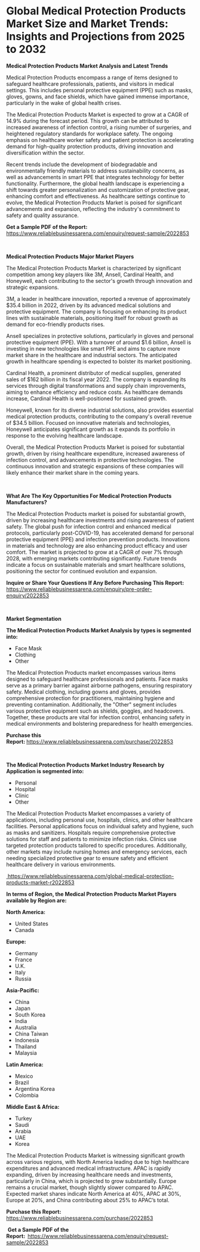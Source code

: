 <p><h1>Global Medical Protection Products Market Size and Market Trends: Insights and Projections from 2025 to 2032</h1></p><p><strong>Medical Protection Products Market Analysis and Latest Trends</strong></p>
<p><p>Medical Protection Products encompass a range of items designed to safeguard healthcare professionals, patients, and visitors in medical settings. This includes personal protective equipment (PPE) such as masks, gloves, gowns, and face shields, which have gained immense importance, particularly in the wake of global health crises.</p><p>The Medical Protection Products Market is expected to grow at a CAGR of 14.9% during the forecast period. This growth can be attributed to increased awareness of infection control, a rising number of surgeries, and heightened regulatory standards for workplace safety. The ongoing emphasis on healthcare worker safety and patient protection is accelerating demand for high-quality protection products, driving innovation and diversification within the sector.</p><p>Recent trends include the development of biodegradable and environmentally friendly materials to address sustainability concerns, as well as advancements in smart PPE that integrates technology for better functionality. Furthermore, the global health landscape is experiencing a shift towards greater personalization and customization of protective gear, enhancing comfort and effectiveness. As healthcare settings continue to evolve, the Medical Protection Products Market is poised for significant advancements and expansion, reflecting the industry's commitment to safety and quality assurance.</p></p>
<p><strong>Get a Sample PDF of the Report:&nbsp;</strong> <a href="https://www.reliablebusinessarena.com/enquiry/request-sample/2022853?utm_campaign=1420&utm_medium=2&utm_source=Github&utm_content=ia&utm_term=13042025&utm_id=medical-protection-products">https://www.reliablebusinessarena.com/enquiry/request-sample/2022853</a></p>
<p>&nbsp;</p>
<p><strong>Medical Protection Products Major Market Players</strong></p>
<p><p>The Medical Protection Products Market is characterized by significant competition among key players like 3M, Ansell, Cardinal Health, and Honeywell, each contributing to the sector's growth through innovation and strategic expansions. </p><p>3M, a leader in healthcare innovation, reported a revenue of approximately $35.4 billion in 2022, driven by its advanced medical solutions and protective equipment. The company is focusing on enhancing its product lines with sustainable materials, positioning itself for robust growth as demand for eco-friendly products rises.</p><p>Ansell specializes in protective solutions, particularly in gloves and personal protective equipment (PPE). With a turnover of around $1.6 billion, Ansell is investing in new technologies like smart PPE and aims to capture more market share in the healthcare and industrial sectors. The anticipated growth in healthcare spending is expected to bolster its market positioning.</p><p>Cardinal Health, a prominent distributor of medical supplies, generated sales of $162 billion in its fiscal year 2022. The company is expanding its services through digital transformations and supply chain improvements, aiming to enhance efficiency and reduce costs. As healthcare demands increase, Cardinal Health is well-positioned for sustained growth.</p><p>Honeywell, known for its diverse industrial solutions, also provides essential medical protection products, contributing to the company's overall revenue of $34.5 billion. Focused on innovative materials and technologies, Honeywell anticipates significant growth as it expands its portfolio in response to the evolving healthcare landscape.</p><p>Overall, the Medical Protection Products Market is poised for substantial growth, driven by rising healthcare expenditure, increased awareness of infection control, and advancements in protective technologies. The continuous innovation and strategic expansions of these companies will likely enhance their market share in the coming years.</p></p>
<p>&nbsp;</p>
<p><strong>What Are The Key Opportunities For Medical Protection Products Manufacturers?</strong></p>
<p><p>The Medical Protection Products market is poised for substantial growth, driven by increasing healthcare investments and rising awareness of patient safety. The global push for infection control and enhanced medical protocols, particularly post-COVID-19, has accelerated demand for personal protective equipment (PPE) and infection prevention products. Innovations in materials and technology are also enhancing product efficacy and user comfort. The market is projected to grow at a CAGR of over 7% through 2028, with emerging markets contributing significantly. Future trends indicate a focus on sustainable materials and smart healthcare solutions, positioning the sector for continued evolution and expansion.</p></p>
<p><strong>Inquire or Share Your Questions If Any Before Purchasing This Report:</strong> <a href="https://www.reliablebusinessarena.com/enquiry/pre-order-enquiry/2022853?utm_campaign=1420&utm_medium=2&utm_source=Github&utm_content=ia&utm_term=13042025&utm_id=medical-protection-products">https://www.reliablebusinessarena.com/enquiry/pre-order-enquiry/2022853</a></p>
<p>&nbsp;</p>
<p><strong>Market Segmentation</strong></p>
<p><strong>The Medical Protection Products Market Analysis by types is segmented into:</strong></p>
<p><ul><li>Face Mask</li><li>Clothing</li><li>Other</li></ul></p>
<p><p>The Medical Protection Products market encompasses various items designed to safeguard healthcare professionals and patients. Face masks serve as a primary barrier against airborne pathogens, ensuring respiratory safety. Medical clothing, including gowns and gloves, provides comprehensive protection for practitioners, maintaining hygiene and preventing contamination. Additionally, the "Other" segment includes various protective equipment such as shields, goggles, and headcovers. Together, these products are vital for infection control, enhancing safety in medical environments and bolstering preparedness for health emergencies.</p></p>
<p><strong>Purchase this Report:&nbsp;</strong><a href="https://www.reliablebusinessarena.com/purchase/2022853?utm_campaign=1420&utm_medium=2&utm_source=Github&utm_content=ia&utm_term=13042025&utm_id=medical-protection-products">https://www.reliablebusinessarena.com/purchase/2022853</a></p>
<p>&nbsp;</p>
<p><strong>The Medical Protection Products Market Industry Research by Application is segmented into:</strong></p>
<p><ul><li>Personal</li><li>Hospital</li><li>Clinic</li><li>Other</li></ul></p>
<p><p>The Medical Protection Products Market encompasses a variety of applications, including personal use, hospitals, clinics, and other healthcare facilities. Personal applications focus on individual safety and hygiene, such as masks and sanitizers. Hospitals require comprehensive protective solutions for staff and patients to minimize infection risks. Clinics use targeted protection products tailored to specific procedures. Additionally, other markets may include nursing homes and emergency services, each needing specialized protective gear to ensure safety and efficient healthcare delivery in various environments.</p></p>
<p><a href="https://www.reliablebusinessarena.com/global-medical-protection-products-market-r2022853?utm_campaign=1420&utm_medium=2&utm_source=Github&utm_content=ia&utm_term=13042025&utm_id=medical-protection-products">&nbsp;https://www.reliablebusinessarena.com/global-medical-protection-products-market-r2022853</a></p>
<p><strong>In terms of Region, the Medical Protection Products Market Players available by Region are:</strong></p>
<p>
    <p> <strong> North America: </strong>
        <ul>
            <li>United States</li>
            <li>Canada</li>
        </ul>
        </p> 
    <p> <strong> Europe: </strong>
        <ul>
            <li>Germany</li>
            <li>France</li>
            <li>U.K.</li>
            <li>Italy</li>
            <li>Russia</li>
        </ul>
        </p> 
    <p> <strong> Asia-Pacific: </strong>
        <ul>
            <li>China</li>
            <li>Japan</li>
            <li>South Korea</li>
            <li>India</li>
            <li>Australia</li>
            <li>China Taiwan</li>
            <li>Indonesia</li>
            <li>Thailand</li>
            <li>Malaysia</li>
        </ul>
        </p> 
    <p> <strong> Latin America: </strong>
        <ul>
            <li>Mexico</li>
            <li>Brazil</li>
            <li>Argentina Korea</li>
            <li>Colombia</li>
        </ul>
        </p> 
    <p> <strong> Middle East & Africa: </strong>
        <ul>
            <li>Turkey</li>
            <li>Saudi</li>
            <li>Arabia</li>
            <li>UAE</li>
            <li>Korea</li>
        </ul>
    </p>
    </p>
<p><p>The Medical Protection Products Market is witnessing significant growth across various regions, with North America leading due to high healthcare expenditures and advanced medical infrastructure. APAC is rapidly expanding, driven by increasing healthcare needs and investments, particularly in China, which is projected to grow substantially. Europe remains a crucial market, though slightly slower compared to APAC. Expected market shares indicate North America at 40%, APAC at 30%, Europe at 20%, and China contributing about 25% to APAC’s total.</p></p>
<p><strong>Purchase this Report: </strong><a href="https://www.reliablebusinessarena.com/purchase/2022853?utm_campaign=1420&utm_medium=2&utm_source=Github&utm_content=ia&utm_term=13042025&utm_id=medical-protection-products">https://www.reliablebusinessarena.com/purchase/2022853</a></p>
<p>&nbsp;<strong>Get a Sample PDF of the Report:&nbsp;&nbsp;</strong><a href="https://www.reliablebusinessarena.com/enquiry/request-sample/2022853?utm_campaign=1420&utm_medium=2&utm_source=Github&utm_content=ia&utm_term=13042025&utm_id=medical-protection-products">https://www.reliablebusinessarena.com/enquiry/request-sample/2022853</a></p>
<p><strong></strong></p>
<p><p></p><p></p><p></p></p>